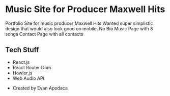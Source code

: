 # Music Site for Producer Maxwell Hits
Portfolio Site for music producer Maxwell Hits
Wanted super simplistic design that would also look good on mobile.
No Bio
Music Page with 8 songs
Contact Page with all contacts

## Tech Stuff
* React.js
* React Router Dom
* Howler.js
* Web Audio API


- Created by Evan Apodaca